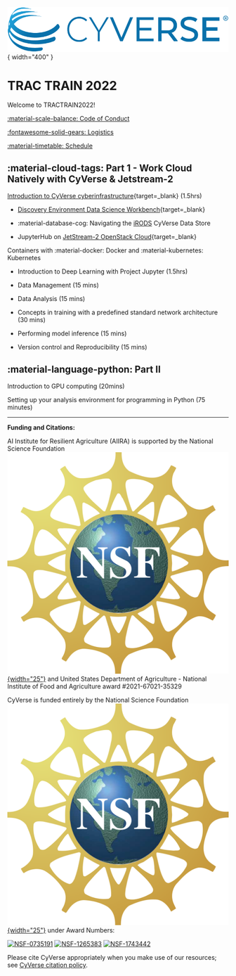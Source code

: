 ![!CyVerse Learning Center](assets/de/logos/cyverse_logo_2022.png "CyVerse Learning Center"){ width="400" }

# TRAC TRAIN 2022

Welcome to TRACTRAIN2022!

[:material-scale-balance: Code of Conduct](./getting_started/code_conduct.md)

[:fontawesome-solid-gears: Logistics](./getting_started/logistics.md)

[:material-timetable: Schedule](./getting_started/schedule.md)

## :material-cloud-tags: Part 1 - Work Cloud Natively with CyVerse & Jetstream-2

[Introduction to CyVerse cyberinfrastructure](https://learning.cyverse.org){target=_blank} (1.5hrs)

- [Discovery Environment Data Science Workbench](https://de.cyverse.org){target=_blank}

- :material-database-cog: Navigating the [iRODS](https://irods.org) CyVerse Data Store

- JupyterHub on [JetStream-2 OpenStack Cloud](https://jetstream-cloud.org/){target=_blank}

Containers with :material-docker: Docker and :material-kubernetes: Kubernetes

- Introduction to Deep Learning with Project Jupyter (1.5hrs)

- Data Management (15 mins)

- Data Analysis (15 mins)

- Concepts in training with a predefined standard network architecture (30 mins)

- Performing model inference (15 mins)

- Version control and Reproducibility (15 mins)

## :material-language-python: Part II

Introduction to GPU computing (20mins)

Setting up your analysis environment for programming in Python (75 minutes)


-----------------------------------------------------------------------

**Funding and Citations:**

AI Institute for Resilient Agriculture (AIIRA) is supported by the National Science Foundation [![NSF](assets/nsf.png){width="25"}](https://nsf.gov) and United States Department of Agriculture - National Institute of Food and Agriculture award \#2021-67021-35329

CyVerse is funded entirely by the National Science Foundation [![NSF](assets/nsf.png){width="25"}](https://nsf.gov) under Award Numbers:

[![NSF-0735191](https://img.shields.io/badge/NSF-0735191-blue.svg)](https://www.nsf.gov/awardsearch/showAward?AWD_ID=0735191)  [![NSF-1265383](https://img.shields.io/badge/NSF-1265383-blue.svg)](https://www.nsf.gov/awardsearch/showAward?AWD_ID=1265383)  [![NSF-1743442](https://img.shields.io/badge/NSF-1743442-blue.svg)](https://www.nsf.gov/awardsearch/showAward?AWD_ID=1743442)

Please cite CyVerse appropriately when you make use of our resources; see [CyVerse citation policy](https://cyverse.org/policies/cite-cyverse).

